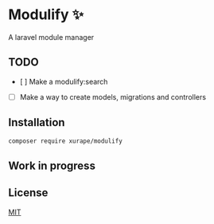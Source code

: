 # Modulify ✨
A laravel module manager 

## TODO
- [ ] Make a modulify:search
- [ ] Make a way to create models, migrations and controllers

## Installation
```bash
composer require xurape/modulify
```

## Work in progress

## License
[MIT](https://choosealicense.com/licenses/mit/)
